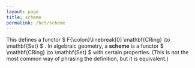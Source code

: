 ```yaml
---
layout: page
title: scheme
permalink: /bct/scheme
---
```

This defines a functor $ F{\colon}\linebreak[0] \mathbf{CRing} \to \mathbf{Set} $ . In algebraic geometry, a **scheme** is a functor $ \mathbf{CRing} \to \mathbf{Set} $ with certain properties. (This is not the most common way of phrasing the definition, but it is equivalent.)
